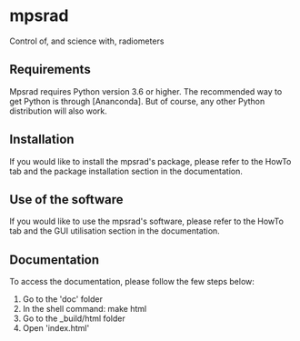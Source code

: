 # mpsrad
Control of, and science with, radiometers

## Requirements
Mpsrad requires Python version 3.6 or higher. The recommended way to get Python is through [Ananconda]. But of course, any other Python distribution will also work.

## Installation
If you would like to install the mpsrad's package, please refer to the HowTo tab and the package installation section in the documentation.

## Use of the software
If you would like to use the mpsrad's software, please refer to the HowTo tab and the GUI utilisation section in the documentation.

## Documentation
To access the documentation, please follow the few steps below:
1. Go to the 'doc' folder 
2. In the shell command: make html
3. Go to the _build/html folder
4. Open 'index.html'
